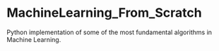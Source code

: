 # MachineLearning_From_Scratch
Python implementation of some of the most fundamental algorithms in Machine Learning. 
